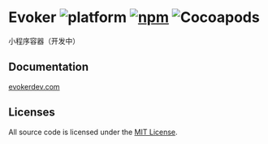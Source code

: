 # Evoker ![platform](https://img.shields.io/badge/platform-iOS%2011-lightgrey?style=flat-square) [![npm](https://img.shields.io/npm/v/evoker?style=flat-square)](https://www.npmjs.com/package/evoker) ![Cocoapods](https://img.shields.io/cocoapods/v/Evoker?color=blue&style=flat-square)

小程序容器（开发中）

## Documentation

[evokerdev.com](https://evokerdev.com)

## Licenses

All source code is licensed under the [MIT License](https://github.com/yizhi996/evoker/blob/main/LICENSE).
